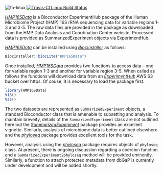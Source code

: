 <!--
changes to "README.md" are made in "vignettes/HMP16SData.Rmd"
-->
![fa-linux](http://fa2png.io/media/icons/font-awesome/4-7-0/linux/20/0/2c3e50_none.png) [![Travis-CI Linux Build Status](https://travis-matrix-badges.herokuapp.com/repos/waldronlab/HMP16SData/branches/master/1)](https://travis-ci.org/waldronlab/HMP16SData)

*[HMP16SData](http://bioconductor.org/packages/HMP16SData)* is a Bioconductor ExperimentHub package of the Human Microbiome Project (HMP) 16S rRNA sequencing data for variable regions 1-3 and 3-5. The raw data files are provided in the package as downloaded from the HMP Data Analysis and Coordination Center website. Processed data is provided as SummarizedExperiment objects via ExperimentHub.

*[HMP16SData](http://bioconductor.org/packages/HMP16SData)* can be installed using *[BiocInstaller](http://bioconductor.org/packages/BiocInstaller)* as follows:

``` r
BiocInstaller::biocLite("HMP16SData")
```

Once installed, *[HMP16SData](http://bioconductor.org/packages/HMP16SData)* provides two functions to access data – one for variable region 1-3 and another for variable region 3-5. When called as follows the functions will download data from an *[ExperimentHub](http://bioconductor.org/packages/ExperimentHub)* AWS S3 bucket over https. Of couse, it is necessary to load the package first.

``` r
library(HMP16SData)
V13()
V35()
```

The two datasets are represented as `SummarizedExperiment` objects, a standard Bioconductor class that is amenable to subsetting and analysis. To maintain breveity, details of the `SummarizedExperiment` class are not outlined here but the *[SummarizedExperiment](http://bioconductor.org/packages/SummarizedExperiment)* package provides an excellent vignette. Similarly, analysis of microbiome data is better outlined elsewhere and the *[phyloseq](http://bioconductor.org/packages/phyloseq)* package provides excellent tools for the task.

However, analysis using the *[phyloseq](http://bioconductor.org/packages/phyloseq)* package requires objects of `phyloseq` class. At present, there is ongoing discussion regarding a coercion function and a `SummarizedExperiment2phyloseq` method will be provided eminently. Similarly, a function to attach protected metadata from dbGaP is currently under development and will be added shortly.
